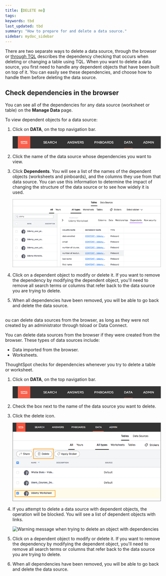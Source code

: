 ```yaml
---
title: [DELETE me]
tags:
keywords: tbd
last_updated: tbd
summary: "How to prepare for and delete a data source."
sidebar: mydoc_sidebar
---
```


There are two separate ways to delete a data source, through the browser or [through TQL](check_dependencies_tql.html#) describes the dependency checking that occurs when deleting or changing a table using TQL. When you want to delete a data source, you first need to handle any dependent objects that have been built on top of it. You can easily see these dependencies, and choose how to handle them before deleting the data source.


##  Check dependencies in the browser

You can see all of the dependencies for any data source (worksheet or table) on the **Manage Data** page.

To view dependent objects for a data source:

1. Click on **DATA**, on the top navigation bar.

     ![](../../shared/conrefs/../../images/data_icon.png "Data")

2. Click the name of the data source whose dependencies you want to view.
3. Click **Dependents**. You will see a list of the names of the dependent objects (worksheets and pinboards), and the columns they use from that data source. You can use this information to determine the impact of changing the structure of the data source or to see how widely it is used.

     ![](../../images/dependents.png "List of dependent objects")

4. Click on a dependent object to modify or delete it. If you want to remove the dependency by modifying the dependent object, you'll need to remove all search terms or columns that refer back to the data source you are trying to delete.
5. When all dependencies have been removed, you will be able to go back and delete the data source.

##

ou can delete data sources from the browser, as long as they were not created by an administrator through tsload or Data Connect.

You can delete data sources from the browser if they were created from the browser. These types of data sources include:

-   Data imported from the browser.
-   Worksheets.

ThoughtSpot checks for dependencies whenever you try to delete a table or worksheet.

1. Click on **DATA**, on the top navigation bar.

     ![](../../shared/conrefs/../../images/data_icon.png "Data")

2. Check the box next to the name of the data source you want to delete.
3. Click the delete icon.

     ![](../../images/delete_data_worksheet.png "Delete a data source")

4. If you attempt to delete a data source with dependent objects, the operation will be blocked. You will see a list of dependent objects with links.

     ![](../../images/dependency_warning_with_links.png "Warning message when trying to delete an object with
                                dependencies")

5. Click on a dependent object to modify or delete it. If you want to remove the dependency by modifying the dependent object, you'll need to remove all search terms or columns that refer back to the data source you are trying to delete.
6. When all dependencies have been removed, you will be able to go back and delete the data source.
